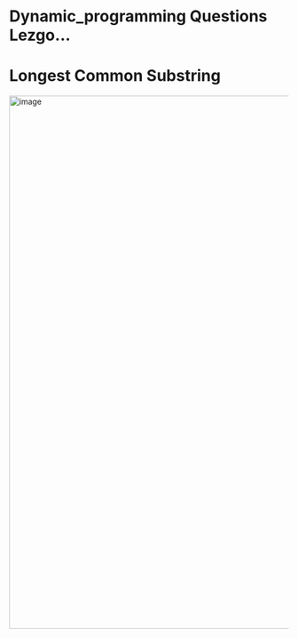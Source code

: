 # Dynamic_programming Questions Lezgo...
# Longest Common Substring
<img width="960" alt="image" src="https://github.com/aditimahabole/Dynamic_programming/assets/78752342/06225b8b-a6ad-447e-ba6d-78dba425978c">
